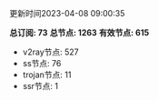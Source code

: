 更新时间2023-04-08 09:00:35

**总订阅: 73**
**总节点: 1263**
**有效节点: 615**
- v2ray节点: 527
- ss节点: 76
- trojan节点: 11
- ssr节点: 1
